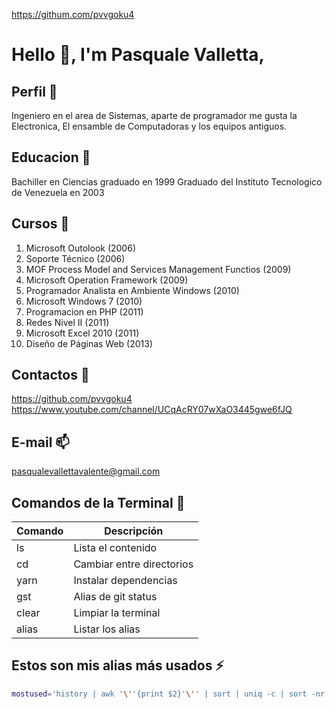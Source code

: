 https://githum.com/pvvgoku4

# Hello 👋, I'm Pasquale Valletta,

## Perfil 💬
Ingeniero en el area de Sistemas, aparte de programador me gusta la Electronica, El ensamble de Computadoras
y los equipos antiguos.

## Educacion 💬
Bachiller en Ciencias graduado en 1999
Graduado del Instituto Tecnologico de Venezuela en 2003

## Cursos 💬
1. Microsoft Outolook (2006)
1. Soporte Técnico (2006)
1. MOF Process Model and Services Management Functios (2009)
1. Microsoft Operation Framework (2009)
1. Programador Analista en Ambiente Windows (2010)
1. Microsoft Windows 7 (2010)
1. Programacion en PHP (2011)
1. Redes Nivel II (2011)
1. Microsoft Excel 2010 (2011)
1. Diseño de Páginas Web (2013)

## Contactos 🔭
https://github.com/pvvgoku4
https://www.youtube.com/channel/UCqAcRY07wXaO3445gwe6fJQ

## E-mail 📫 
pasqualevallettavalente@gmail.com

## Comandos de la Terminal 💬
| Comando | Descripción               |
|---------|---------------------------|
| ls      | Lista el contenido        |
| cd      | Cambiar entre directorios |
| yarn    | Instalar dependencias     |
| gst     | Alias de git status       |
| clear   | Limpiar la terminal       |
| alias   | Listar los alias          |

## Estos son mis alias más usados ⚡
```bash
mostused='history | awk '\''{print $2}'\'' | sort | uniq -c | sort -nr | head -n 10'
```
